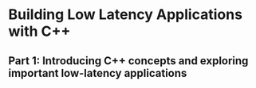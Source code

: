 # Building Low Latency Applications with C++

## Part 1: Introducing C++ concepts and exploring important low-latency applications
